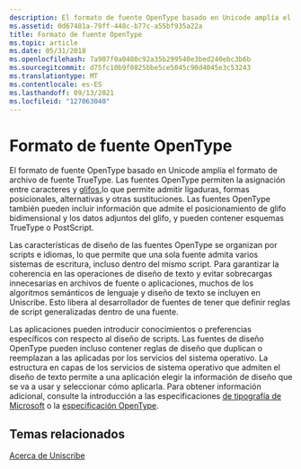 ```yaml
---
description: El formato de fuente OpenType basado en Unicode amplía el formato de archivo de fuente TrueType.
ms.assetid: 0d67481a-79ff-448c-b77c-a55bf935a22a
title: Formato de fuente OpenType
ms.topic: article
ms.date: 05/31/2018
ms.openlocfilehash: 7a907f0a0480c92a35b299540e3bed240ebc3b6b
ms.sourcegitcommit: d75fc10b9f0825bbe5ce5045c90d4045e3c53243
ms.translationtype: MT
ms.contentlocale: es-ES
ms.lasthandoff: 09/13/2021
ms.locfileid: "127063040"
---
```

# <a name="opentype-font-format"></a>Formato de fuente OpenType

El formato de fuente OpenType basado en Unicode amplía el formato de archivo de fuente TrueType. Las fuentes OpenType permiten la asignación entre caracteres y [glifos,](uniscribe-glossary.md)lo que permite admitir ligaduras, formas posicionales, alternativas y otras sustituciones. Las fuentes OpenType también pueden incluir información que admite el posicionamiento de glifo bidimensional y los datos adjuntos del glifo, y pueden contener esquemas TrueType o PostScript.

Las características de diseño de las fuentes OpenType se organizan por scripts e idiomas, lo que permite que una sola fuente admita varios sistemas de escritura, incluso dentro del mismo script. Para garantizar la coherencia en las operaciones de diseño de texto y evitar sobrecargas innecesarias en archivos de fuente o aplicaciones, muchos de los algoritmos semánticos de lenguaje y diseño de texto se incluyen en Uniscribe. Esto libera al desarrollador de fuentes de tener que definir reglas de script generalizadas dentro de una fuente.

Las aplicaciones pueden introducir conocimientos o preferencias específicos con respecto al diseño de scripts. Las fuentes de diseño OpenType pueden incluso contener reglas de diseño que duplican o reemplazan a las aplicadas por los servicios del sistema operativo. La estructura en capas de los servicios de sistema operativo que admiten el diseño de texto permite a una aplicación elegir la información de diseño que se va a usar y seleccionar cómo aplicarla. Para obtener información adicional, consulte la introducción a las especificaciones [de tipografía de Microsoft](https://www.microsoft.com/typography/SpecificationsOverview.mspx) o la [especificación OpenType](https://www.microsoft.com/typography/otspec/).

## <a name="related-topics"></a>Temas relacionados

<dl> <dt>

[Acerca de Uniscribe](about-uniscribe.md)
</dt> </dl>

 

 



